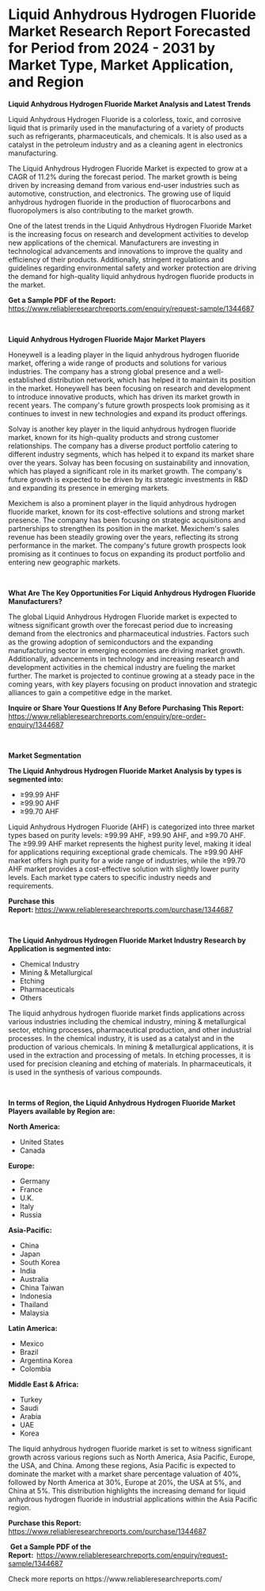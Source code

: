 <p><h1>Liquid Anhydrous Hydrogen Fluoride Market Research Report Forecasted for Period from 2024 -  2031 by Market Type, Market Application, and Region</h1></p><p><strong>Liquid Anhydrous Hydrogen Fluoride Market Analysis and Latest Trends</strong></p>
<p><p>Liquid Anhydrous Hydrogen Fluoride is a colorless, toxic, and corrosive liquid that is primarily used in the manufacturing of a variety of products such as refrigerants, pharmaceuticals, and chemicals. It is also used as a catalyst in the petroleum industry and as a cleaning agent in electronics manufacturing.</p><p>The Liquid Anhydrous Hydrogen Fluoride Market is expected to grow at a CAGR of 11.2% during the forecast period. The market growth is being driven by increasing demand from various end-user industries such as automotive, construction, and electronics. The growing use of liquid anhydrous hydrogen fluoride in the production of fluorocarbons and fluoropolymers is also contributing to the market growth.</p><p>One of the latest trends in the Liquid Anhydrous Hydrogen Fluoride Market is the increasing focus on research and development activities to develop new applications of the chemical. Manufacturers are investing in technological advancements and innovations to improve the quality and efficiency of their products. Additionally, stringent regulations and guidelines regarding environmental safety and worker protection are driving the demand for high-quality liquid anhydrous hydrogen fluoride products in the market.</p></p>
<p><strong>Get a Sample PDF of the Report:&nbsp;</strong> <a href="https://www.reliableresearchreports.com/enquiry/request-sample/1344687">https://www.reliableresearchreports.com/enquiry/request-sample/1344687</a></p>
<p>&nbsp;</p>
<p><strong>Liquid Anhydrous Hydrogen Fluoride Major Market Players</strong></p>
<p><p>Honeywell is a leading player in the liquid anhydrous hydrogen fluoride market, offering a wide range of products and solutions for various industries. The company has a strong global presence and a well-established distribution network, which has helped it to maintain its position in the market. Honeywell has been focusing on research and development to introduce innovative products, which has driven its market growth in recent years. The company's future growth prospects look promising as it continues to invest in new technologies and expand its product offerings.</p><p>Solvay is another key player in the liquid anhydrous hydrogen fluoride market, known for its high-quality products and strong customer relationships. The company has a diverse product portfolio catering to different industry segments, which has helped it to expand its market share over the years. Solvay has been focusing on sustainability and innovation, which has played a significant role in its market growth. The company's future growth is expected to be driven by its strategic investments in R&D and expanding its presence in emerging markets.</p><p>Mexichem is also a prominent player in the liquid anhydrous hydrogen fluoride market, known for its cost-effective solutions and strong market presence. The company has been focusing on strategic acquisitions and partnerships to strengthen its position in the market. Mexichem's sales revenue has been steadily growing over the years, reflecting its strong performance in the market. The company's future growth prospects look promising as it continues to focus on expanding its product portfolio and entering new geographic markets.</p></p>
<p>&nbsp;</p>
<p><strong>What Are The Key Opportunities For Liquid Anhydrous Hydrogen Fluoride Manufacturers?</strong></p>
<p><p>The global Liquid Anhydrous Hydrogen Fluoride market is expected to witness significant growth over the forecast period due to increasing demand from the electronics and pharmaceutical industries. Factors such as the growing adoption of semiconductors and the expanding manufacturing sector in emerging economies are driving market growth. Additionally, advancements in technology and increasing research and development activities in the chemical industry are fueling the market further. The market is projected to continue growing at a steady pace in the coming years, with key players focusing on product innovation and strategic alliances to gain a competitive edge in the market.</p></p>
<p><strong>Inquire or Share Your Questions If Any Before Purchasing This Report:</strong> <a href="https://www.reliableresearchreports.com/enquiry/pre-order-enquiry/1344687">https://www.reliableresearchreports.com/enquiry/pre-order-enquiry/1344687</a></p>
<p>&nbsp;</p>
<p><strong>Market Segmentation</strong></p>
<p><strong>The Liquid Anhydrous Hydrogen Fluoride Market Analysis by types is segmented into:</strong></p>
<p><ul><li>≥99.99 AHF</li><li>≥99.90 AHF</li><li>≥99.70 AHF</li></ul></p>
<p><p>Liquid Anhydrous Hydrogen Fluoride (AHF) is categorized into three market types based on purity levels: ≥99.99 AHF, ≥99.90 AHF, and ≥99.70 AHF. The ≥99.99 AHF market represents the highest purity level, making it ideal for applications requiring exceptional grade chemicals. The ≥99.90 AHF market offers high purity for a wide range of industries, while the ≥99.70 AHF market provides a cost-effective solution with slightly lower purity levels. Each market type caters to specific industry needs and requirements.</p></p>
<p><strong>Purchase this Report:&nbsp;</strong><a href="https://www.reliableresearchreports.com/purchase/1344687">https://www.reliableresearchreports.com/purchase/1344687</a></p>
<p>&nbsp;</p>
<p><strong>The Liquid Anhydrous Hydrogen Fluoride Market Industry Research by Application is segmented into:</strong></p>
<p><ul><li>Chemical Industry</li><li>Mining & Metallurgical</li><li>Etching</li><li>Pharmaceuticals</li><li>Others</li></ul></p>
<p><p>The liquid anhydrous hydrogen fluoride market finds applications across various industries including the chemical industry, mining & metallurgical sector, etching processes, pharmaceutical production, and other industrial processes. In the chemical industry, it is used as a catalyst and in the production of various chemicals. In mining & metallurgical applications, it is used in the extraction and processing of metals. In etching processes, it is used for precision cleaning and etching of materials. In pharmaceuticals, it is used in the synthesis of various compounds.</p></p>
<p>&nbsp;</p>
<p><strong>In terms of Region, the Liquid Anhydrous Hydrogen Fluoride Market Players available by Region are:</strong></p>
<p>
    <p> <strong> North America: </strong>
        <ul>
            <li>United States</li>
            <li>Canada</li>
        </ul>
        </p> 
    <p> <strong> Europe: </strong>
        <ul>
            <li>Germany</li>
            <li>France</li>
            <li>U.K.</li>
            <li>Italy</li>
            <li>Russia</li>
        </ul>
        </p> 
    <p> <strong> Asia-Pacific: </strong>
        <ul>
            <li>China</li>
            <li>Japan</li>
            <li>South Korea</li>
            <li>India</li>
            <li>Australia</li>
            <li>China Taiwan</li>
            <li>Indonesia</li>
            <li>Thailand</li>
            <li>Malaysia</li>
        </ul>
        </p> 
    <p> <strong> Latin America: </strong>
        <ul>
            <li>Mexico</li>
            <li>Brazil</li>
            <li>Argentina Korea</li>
            <li>Colombia</li>
        </ul>
        </p> 
    <p> <strong> Middle East & Africa: </strong>
        <ul>
            <li>Turkey</li>
            <li>Saudi</li>
            <li>Arabia</li>
            <li>UAE</li>
            <li>Korea</li>
        </ul>
    </p>
    </p>
<p><p>The liquid anhydrous hydrogen fluoride market is set to witness significant growth across various regions such as North America, Asia Pacific, Europe, the USA, and China. Among these regions, Asia Pacific is expected to dominate the market with a market share percentage valuation of 40%, followed by North America at 30%, Europe at 20%, the USA at 5%, and China at 5%. This distribution highlights the increasing demand for liquid anhydrous hydrogen fluoride in industrial applications within the Asia Pacific region.</p></p>
<p><strong>Purchase this Report: </strong><a href="https://www.reliableresearchreports.com/purchase/1344687">https://www.reliableresearchreports.com/purchase/1344687</a></p>
<p>&nbsp;<strong>Get a Sample PDF of the Report:&nbsp;&nbsp;</strong><a href="https://www.reliableresearchreports.com/enquiry/request-sample/1344687">https://www.reliableresearchreports.com/enquiry/request-sample/1344687</a></p>
<p><strong></strong></p>
<p>Check more reports on https://www.reliableresearchreports.com/</p>